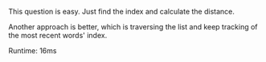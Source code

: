 This question is easy. Just find the index and calculate the distance.

Another approach is better, which is traversing the list and keep tracking of the most recent words' index.

Runtime: 16ms
